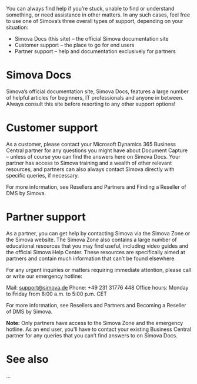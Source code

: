 

You can always find help if you’re stuck, unable to find or understand something, or need assistance in other matters. In any such cases, feel free to use one of Simova’s three overall types of support, depending on your situation:

- Simova Docs (this site) – the official Simova documentation site
- Customer support – the place to go for end users
- Partner support – help and documentation exclusively for partners

# Simova Docs
Simova’s official documentation site, Simova Docs, features a large number of helpful articles for beginners, IT professionals and anyone in between. Always consult this site before resorting to any other support options!

# Customer support
As a customer, please contact your Microsoft Dynamics 365 Business Central partner for any questions you might have about Document Capture – unless of course you can find the answers here on Simova Docs. Your partner has access to Simova training and a wealth of other relevant resources, and partners can also always contact Simova directly with specific queries, if necessary.

For more information, see Resellers and Partners and Finding a Reseller of DMS by Simova.

# Partner support
As a partner, you can get help by contacting Simova via the Simova Zone or the Simova website. The Simova Zone also contains a large number of educational resources that you may find useful, including video guides and the official Simova Help Center. These resources are specifically aimed at partners and contain much information that can’t be found elsewhere.

For any urgent inquiries or matters requiring immediate attention, please call or write our emergency hotline:

Mail: support@simova.de
Phone: +49 231 31776 448
Office hours: Monday to Friday from 8:00 a.m. to 5:00 p.m. CET

For more information, see Resellers and Partners and Becoming a Reseller of DMS by Simova.

**Note:** Only partners have access to the Simova Zone and the emergency hotline. As an end user, you’ll have to contact your existing Business Central partner for any queries that you can’t find answers to on Simova Docs.

# See also
...